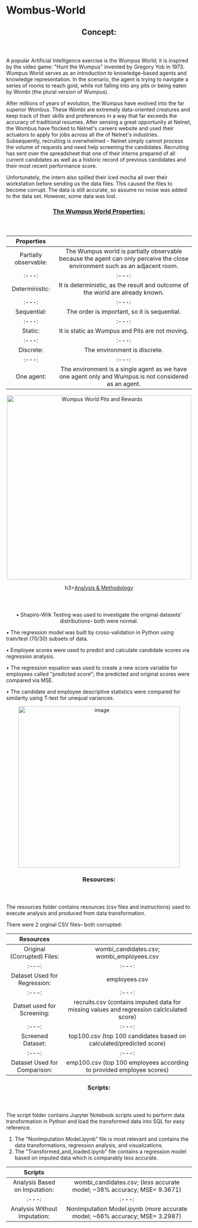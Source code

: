 # Wombus-World
<p align="center">
 <header>
   <h2>Concept:</h2>
 </header>
 </p>

   A popular Artificial Intelligence exercise is the Wumpus World; it is inspired by the video game: "Hunt the Wumpus" invented by Gregory Yob in 1973. Wumpus World serves as an introduction to knowledge-based agents and knowledge representation. In the scenario, the agent is trying to navigate a series of rooms to reach gold, while not falling into any pits or being eaten by Wombi (the plural version of Wumpus).
  
   After millions of years of evolution, the Wumpus have evolved into the far superior Wombus. These Wombi are extremely data-oriented creatures and keep track of their skills and preferences in a way that far exceeds the accuracy of traditional resumes. After sensing a great opportunity at Nelnet, the Wombus have flocked to Nelnet's careers website and used their actuators to apply for jobs across all the of Nelnet's industries. Subsequently, recruiting is overwhelmed – Nelnet simply cannot process the volume of requests and need help screening the candidates. Recruiting has sent over the spreadsheet that one of their interns prepared of all current candidates as well as a historic record of previous candidates and their most recent performance score.
  
   Unfortunately, the intern also spilled their iced mocha all over their workstation before sending us the data files. This caused the files to become corrupt. The data is still accurate, so assume no noise was added to the data set. However, some data was lost.
  
<p align="center">
<header>
                         <h3><a href="https://www.javatpoint.com/the-wumpus-world-in-artificial-intelligence">The Wumpus World Properties:</a></h3>
</header>
</p>
 
 
<p align="center">

| Properties |   | 
| :---:   | :---: | 
| Partially observable:| The Wumpus world is partially observable because the agent can only perceive the close environment such as an adjacent room.  |   
| :---:   | :---: | 
| Deterministic: | It is deterministic, as the result and outcome of the world are already known. | 
| :---:   | :---: | 
| Sequential: | The order is important, so it is sequential. | 
| :---:   | :---: | 
| Static: | It is static as Wumpus and Pits are not moving. | 
| :---:   | :---: | 
| Discrete:  | The environment is discrete. | 
| :---:   | :---: | 
| One agent: | The environment is a single agent as we have one agent only and Wumpus is not considered as an agent. | 

</p>


<p align="center">
<img width="500" src="https://repository-images.githubusercontent.com/254698189/4d035600-0afd-11eb-8052-a3f9a9d74041" alt="Wumpus World Pits and Rewards">
</p>
  
  
 <p align="center">
 <header>
 h3><a href="https://www.javatpoint.com/the-wumpus-world-in-artificial-intelligence">Analysis & Methodology</a></h3>
 </header>
 </p>
 
 <p align="center">
• Shapiro-Wilk Testing was used to investigate the original datasets' distributions– both were normal. 

• The regression model was built by cross-validation in Python using train/test (70/30) subsets of data.
 
• Employee scores were used to predict and calculate candidate scores via regression analysis.

• The regression equation was used to create a new score variable for employees called "predicted score"; the predicted and original scores were compared via MSE.

• The candidate and employee descriptive statistics were compared for similarity using T-test for unequal variances. 

</p>

<p align="center">
 <img width="438" alt="image" src="https://user-images.githubusercontent.com/110564772/208702400-f7119199-13d0-4ed3-beb8-cd482ec55b07.png">
</p> 
  
<p align="center">
 <header>
<h3>Resources:</h3>
 </header>
 </p>
 

The resources folder contains resources (csv files and instructions) used to execute analysis and produced from data transformation. 

<p align="center">

There were 2 orginal CSV files– both corrupted:

| Resources |   | 
| :---:   | :---: | 
| Original (Corrupted) Files: | wombi_candidates.csv; wombi_employees.csv |   
| :---:   | :---: | 
| Dataset Used for Regression: | employees.csv | 
| :---:   | :---: | 
| Datset used for Screening: | recruits.csv (contains imputed data for missing values and regression calclculated score) | 
| :---:   | :---: | 
| Screened Dataset: | top100.csv (top 100 candidates based on calculated/predicted score) | 
| :---:   | :---: | 
| Dataset Used for Comparison:  | emp100.csv (top 100 employees according to provided employee scores) | 

</p>


<p align="center">
 <header>
 <h3>Scripts:</h3>
 </header>
 </p>
 
 
The script folder contains Jupyter Notebook scripts used to perform data transformation in Python and load the transformed data into SQL for easy reference. 
1. The "NonImputation Model.ipynb" file is most relevant and contains the data transformations, regression analysis, and  visualizations.
2. The "Transformed_and_loaded.ipynb" file contains a regression model based on imputed data which is comparably less accurate.  

| Scripts |   | 
| :---:   | :---: | 
| Analysis Based on Imputation: | wombi_candidates.csv; (*less* accurate model; ~38% accuracy; MSE= 9.3671) |   
| :---:   | :---: | 
| Analysis Without Imputation: | NonImputation Model.ipynb (*more* accurate model; ~66% accuracy; MSE= 3.2987)| 
